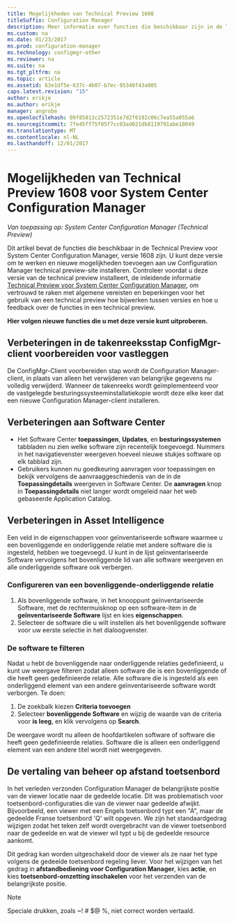 ```yaml
---
title: Mogelijkheden van Technical Preview 1608
titleSuffix: Configuration Manager
description: Meer informatie over functies die beschikbaar zijn in de Technical Preview voor System Center Configuration Manager, versie 1608.
ms.custom: na
ms.date: 01/23/2017
ms.prod: configuration-manager
ms.technology: configmgr-other
ms.reviewer: na
ms.suite: na
ms.tgt_pltfrm: na
ms.topic: article
ms.assetid: 63e1df5e-637c-4b07-b7ec-95340f43a805
caps.latest.revision: "15"
author: erikje
ms.author: erikje
manager: angrobe
ms.openlocfilehash: 09f85813c2572351e7d2f6192c06c7ea55a055a6
ms.sourcegitcommit: 7fe45ff75f05f7cc03ad021db8119791abe18049
ms.translationtype: MT
ms.contentlocale: nl-NL
ms.lasthandoff: 12/01/2017
---
```

# <a name="capabilities-in-technical-preview-1608-for-system-center-configuration-manager"></a>Mogelijkheden van Technical Preview 1608 voor System Center Configuration Manager

*Van toepassing op: System Center Configuration Manager (Technical Preview)*

Dit artikel bevat de functies die beschikbaar in de Technical Preview voor System Center Configuration Manager, versie 1608 zijn. U kunt deze versie om te werken en nieuwe mogelijkheden toevoegen aan uw Configuration Manager technical preview-site installeren.      Controleer voordat u deze versie van de technical preview installeert, de inleidende informatie [Technical Preview voor System Center Configuration Manager](../../core/get-started/technical-preview.md), om vertrouwd te raken met algemene vereisten en beperkingen voor het gebruik van een technical preview hoe bijwerken tussen versies en hoe u feedback over de functies in een technical preview.    


**Hier volgen nieuwe functies die u met deze versie kunt uitproberen.**  




##  <a name="improvements-to-the-prepare-configmgr-client-for-capture-task-sequence-step"></a>Verbeteringen in de takenreeksstap ConfigMgr-client voorbereiden voor vastleggen  
De ConfigMgr-Client voorbereiden stap wordt de Configuration Manager-client, in plaats van alleen het verwijderen van belangrijke gegevens nu volledig verwijderd. Wanneer de takenreeks wordt geïmplementeerd voor de vastgelegde besturingssysteeminstallatiekopie wordt deze elke keer dat een nieuwe Configuration Manager-client installeren.  


## <a name="improvements-to-software-center"></a>Verbeteringen aan Software Center
* Het Software Center **toepassingen**, **Updates**, en **besturingssystemen** tabbladen nu zien welke software zijn recentelijk toegevoegd. Nummers in het navigatievenster weergeven hoeveel nieuwe stukjes software op elk tabblad zijn.
* Gebruikers kunnen nu goedkeuring aanvragen voor toepassingen en bekijk vervolgens de aanvraaggeschiedenis van de in de **Toepassingdetails** weergeven in Software Center. De **aanvragen** knop in **Toepassingdetails** niet langer wordt omgeleid naar het web gebaseerde Application Catalog.

## <a name="improvements-to-asset-intelligence"></a>Verbeteringen in Asset Intelligence
Een veld in de eigenschappen voor geïnventariseerde software waarmee u een bovenliggende en onderliggende relatie met andere software die is ingesteld, hebben we toegevoegd. U kunt in de lijst geïnventariseerde Software vervolgens het bovenliggende lid van alle software weergeven en alle onderliggende software ook verbergen.

### <a name="configure-a-parent-to-child-relationship"></a>Configureren van een bovenliggende-onderliggende relatie
  1. Als bovenliggende software, in het knooppunt geïnventariseerde Software, met de rechtermuisknop op een software-item in de **geïnventariseerde Software** lijst en kies **eigenschappen**.
  2. Selecteer de software die u wilt instellen als het bovenliggende software voor uw eerste selectie in het dialoogvenster.

### <a name="filter-the-software-display"></a>De software te filteren
Nadat u hebt de bovenliggende naar onderliggende relaties gedefinieerd, u kunt uw weergave filteren zodat alleen software die is een bovenliggende of die heeft geen gedefinieerde relatie. Alle software die is ingesteld als een onderliggend element van een andere geïnventariseerde software wordt verborgen. Te doen:
   1.   De zoekbalk kiezen **Criteria toevoegen**
   2. Selecteer **bovenliggende Software** en wijzig de waarde van de criteria voor **is leeg**, en klik vervolgens op **Search**.

De weergave wordt nu alleen de hoofdartikelen software of software die heeft geen gedefinieerde relaties. Software die is alleen een onderliggend element van een andere titel wordt niet weergegeven.

## <a name="remote-control-keyboard-translation"></a>De vertaling van beheer op afstand toetsenbord
In het verleden verzonden Configuration Manager de belangrijkste positie van de viewer locatie naar de gedeelde locatie. Dit was problematisch voor toetsenbord-configuraties die van de viewer naar gedeelde afwijkt. Bijvoorbeeld, een viewer met een Engels toetsenbord typt een "A", maar de gedeelde Franse toetsenbord 'Q' wilt opgeven. We zijn het standaardgedrag wijzigen zodat het teken zelf wordt overgebracht van de viewer toetsenbord naar de gedeelde en wat de viewer wil typt u bij de gedeelde resource aankomt.

Dit gedrag kan worden uitgeschakeld door de viewer als ze naar het type volgens de gedeelde toetsenbord regeling liever. Voor het wijzigen van het gedrag in **afstandbediening voor Configuration Manager**, kies **actie**, en kies **toetsenbord-omzetting inschakelen** voor het verzenden van de belangrijkste positie.

> [!NOTE]
>
> Speciale drukken, zoals ~! # $@ %, niet correct worden vertaald.
